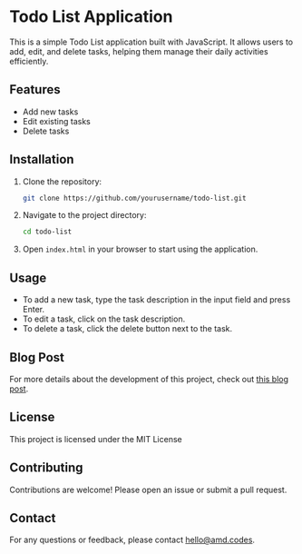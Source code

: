 # Todo List Application

This is a simple Todo List application built with JavaScript. It allows users to add, edit, and delete tasks, helping them manage their daily activities efficiently.

## Features

- Add new tasks
- Edit existing tasks
- Delete tasks

## Installation

1. Clone the repository:
    ```bash
    git clone https://github.com/yourusername/todo-list.git
    ```
2. Navigate to the project directory:
    ```bash
    cd todo-list
    ```
3. Open `index.html` in your browser to start using the application.

## Usage

- To add a new task, type the task description in the input field and press Enter.
- To edit a task, click on the task description.
- To delete a task, click the delete button next to the task.

## Blog Post

For more details about the development of this project, check out [this blog post](https://amd.codes/todo-list-app).

## License

This project is licensed under the MIT License

## Contributing

Contributions are welcome! Please open an issue or submit a pull request.

## Contact

For any questions or feedback, please contact [hello@amd.codes](mailto:hello@amd.codes).
